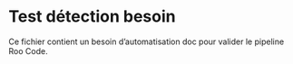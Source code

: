 # Test détection besoin

Ce fichier contient un besoin d’automatisation doc pour valider le pipeline Roo Code.
